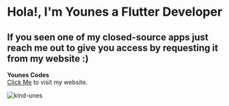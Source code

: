 # Hola!, I'm Younes a Flutter Developer
## If you seen one of my closed-source apps just reach me out to give you access by requesting it from my website :)
**Younes Codes**  
[Click Me](https://younes-codes.web.app/) to visit my website.
<p align="left"> <img src="https://komarev.com/ghpvc/?username=kind-unes&label=Profile%20views&color=0e75b6&style=flat" alt="kind-unes" /> </p>
